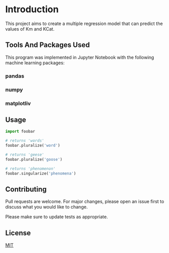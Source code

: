 # Introduction

This project aims to create a multiple regression model that can predict the values of Km and KCat.

## Tools And Packages Used

This program was implemented in Jupyter Notebook with the following machine learning packages:

### pandas
### numpy
### matplotliv

## Usage

```python
import foobar

# returns 'words'
foobar.pluralize('word')

# returns 'geese'
foobar.pluralize('goose')

# returns 'phenomenon'
foobar.singularize('phenomena')
```

## Contributing

Pull requests are welcome. For major changes, please open an issue first
to discuss what you would like to change.

Please make sure to update tests as appropriate.

## License

[MIT](https://choosealicense.com/licenses/mit/)
